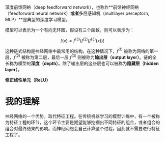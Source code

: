 
深度前馈网络（deep feedforward network），也称作**前馈神经网络（feedforward neural network）**或者**多层感知机（multilayer perceptorn, MLP）**是典型的深度学习模型。

模型可以表示为一个有向无环图，假设有三个函数，则可以表示为：

$$
f(x) = f^{(3)}(f^{(2)}(f^{(3)}(x)))
$$

这种链式结构是神经网络中最常用的结构。在这种情况下，$f^{(1)}$ 被称为网络的第一层，$f^{(2)}$ 被称为第二层，最后一层 $f^{(3)}$ 则被称为**输出层（output layer）**。链的全长称为模型的**深度（depth）**。除了输出层的这些层也可以被称为**隐藏层（hidden layer）**。

**修正线性单元（ReLU）**


# 我的理解
神经网络的一个优势，取代特征工程。在传统机器学习的模型训练中，有一个被称为特征工程的环节，这个环节主要是期望能够挖掘出不同特征的组合，或者组合的组合对最终结果的影响。而神经网络会自己计算这个过程，因此就不需要进行特征工程了。


<!--stackedit_data:
eyJoaXN0b3J5IjpbNTM1NTAxOTc1XX0=
-->